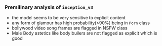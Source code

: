 ### Premilinary analysis of `inception_v3`

-  the model seems to be very sensitive to explicit content
-  any form of glamour has high probability(>90%) being in `Porn` class
-  bollywood video song frames are flagged in NSFW class
-  Male Body astetics like body builers are not flagged as explicit which is good
